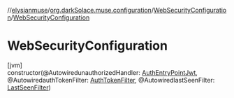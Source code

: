 //[elysianmuse](../../../index.md)/[org.darkSolace.muse.configuration](../index.md)/[WebSecurityConfiguration](index.md)/[WebSecurityConfiguration](-web-security-configuration.md)

# WebSecurityConfiguration

[jvm]\
constructor(@AutowiredunauthorizedHandler: [AuthEntryPointJwt](../../org.darkSolace.muse.security.service/-auth-entry-point-jwt/index.md), @AutowiredauthTokenFilter: [AuthTokenFilter](../../org.darkSolace.muse.security.service/-auth-token-filter/index.md), @AutowiredlastSeenFilter: [LastSeenFilter](../../org.darkSolace.muse.lastSeen.service/-last-seen-filter/index.md))

